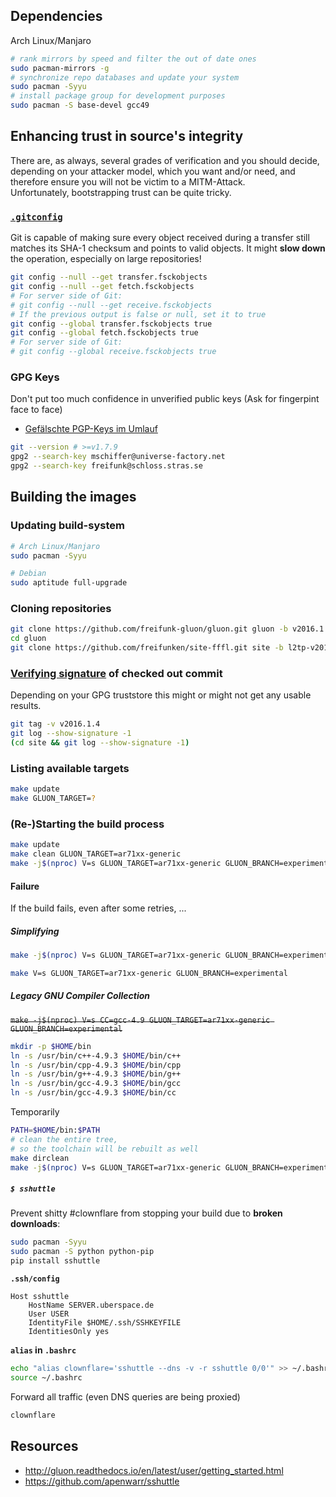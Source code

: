 ## Dependencies
Arch Linux/Manjaro
```sh
# rank mirrors by speed and filter the out of date ones
sudo pacman-mirrors -g
# synchronize repo databases and update your system
sudo pacman -Syyu
# install package group for development purposes
sudo pacman -S base-devel gcc49
```

## Enhancing trust in source's integrity

There are, as always, several grades of verification and you should decide,
depending on your attacker model, which you want and/or need,
and therefore ensure you will not be victim to a MITM-Attack.<br>
Unfortunately, bootstrapping trust can be quite tricky.

### [`.gitconfig`](https://github.com/git/git/blob/master/Documentation/config.txt)
Git is capable of making sure every object received during a transfer still matches its SHA-1 checksum and points to valid objects. It might **slow down** the operation, especially on large repositories!
```sh
git config --null --get transfer.fsckobjects
git config --null --get fetch.fsckobjects
# For server side of Git:
# git config --null --get receive.fsckobjects
# If the previous output is false or null, set it to true
git config --global transfer.fsckobjects true
git config --global fetch.fsckobjects true
# For server side of Git:
# git config --global receive.fsckobjects true
```

### GPG Keys

Don't put too much confidence in unverified public keys (Ask for fingerpint face to face)
* [Gefälschte PGP-Keys im Umlauf](http://www.heise.de/ct/ausgabe/2015-6-Gefaelschte-PGP-Keys-im-Umlauf-2549724.html)
```sh
git --version # >=v1.7.9
gpg2 --search-key mschiffer@universe-factory.net
gpg2 --search-key freifunk@schloss.stras.se
```

## Building the images

### Updating build-system
```sh
# Arch Linux/Manjaro
sudo pacman -Syyu

# Debian
sudo aptitude full-upgrade
```

### Cloning repositories
```sh
git clone https://github.com/freifunk-gluon/gluon.git gluon -b v2016.1.4
cd gluon
git clone https://github.com/freifunken/site-fffl.git site -b l2tp-v2016.1.x
```

### [Verifying signature](https://git-scm.com/book/tr/v2/Git-Tools-Signing-Your-Work) of checked out commit
Depending on your GPG truststore this might or might not get any usable results.
```sh
git tag -v v2016.1.4
git log --show-signature -1
(cd site && git log --show-signature -1)
```

### Listing available targets
```sh
make update
make GLUON_TARGET=?
```

### (Re-)Starting the build process
```sh
make update
make clean GLUON_TARGET=ar71xx-generic
make -j$(nproc) V=s GLUON_TARGET=ar71xx-generic GLUON_BRANCH=experimental BROKEN=1
```

#### Failure
If the build fails, even after some retries, ...

##### Simplifying
```sh
make -j$(nproc) V=s GLUON_TARGET=ar71xx-generic GLUON_BRANCH=experimental
```
```sh
make V=s GLUON_TARGET=ar71xx-generic GLUON_BRANCH=experimental
```

##### Legacy GNU Compiler Collection
~~`make -j$(nproc) V=s CC=gcc-4.9 GLUON_TARGET=ar71xx-generic GLUON_BRANCH=experimental`~~

```sh
mkdir -p $HOME/bin
ln -s /usr/bin/c++-4.9.3 $HOME/bin/c++
ln -s /usr/bin/cpp-4.9.3 $HOME/bin/cpp
ln -s /usr/bin/g++-4.9.3 $HOME/bin/g++
ln -s /usr/bin/gcc-4.9.3 $HOME/bin/gcc
ln -s /usr/bin/gcc-4.9.3 $HOME/bin/cc
```
Temporarily
```sh
PATH=$HOME/bin:$PATH
# clean the entire tree,
# so the toolchain will be rebuilt as well
make dirclean
make -j$(nproc) V=s GLUON_TARGET=ar71xx-generic GLUON_BRANCH=experimental
```
##### `$ sshuttle`
Prevent shitty #clownflare from stopping your build due to **broken downloads**:

```sh
sudo pacman -Syyu
sudo pacman -S python python-pip
pip install sshuttle
```
**`.ssh/config`**
```
Host sshuttle
    HostName SERVER.uberspace.de
    User USER
    IdentityFile $HOME/.ssh/SSHKEYFILE
    IdentitiesOnly yes
```
**`alias` in `.bashrc`**
```sh
echo "alias clownflare='sshuttle --dns -v -r sshuttle 0/0'" >> ~/.bashrc
source ~/.bashrc
```
Forward all traffic (even DNS queries are being proxied)
```sh
clownflare
```

## Resources
* http://gluon.readthedocs.io/en/latest/user/getting_started.html
* https://github.com/apenwarr/sshuttle
